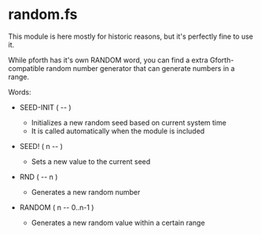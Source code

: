 # random.fs

This module is here mostly for historic reasons, but it's perfectly fine to
use it.

While pforth has it's own RANDOM word, you can find a extra Gforth-compatible
random number generator that can generate numbers in a range.

Words:

- SEED-INIT ( -- )
    - Initializes a new random seed based on current system time
    - It is called automatically when the module is included

- SEED! ( n -- )
    - Sets a new value to the current seed

- RND ( -- n )
    - Generates a new random number

- RANDOM ( n -- 0..n-1 )
    - Generates a new random value within a certain range
